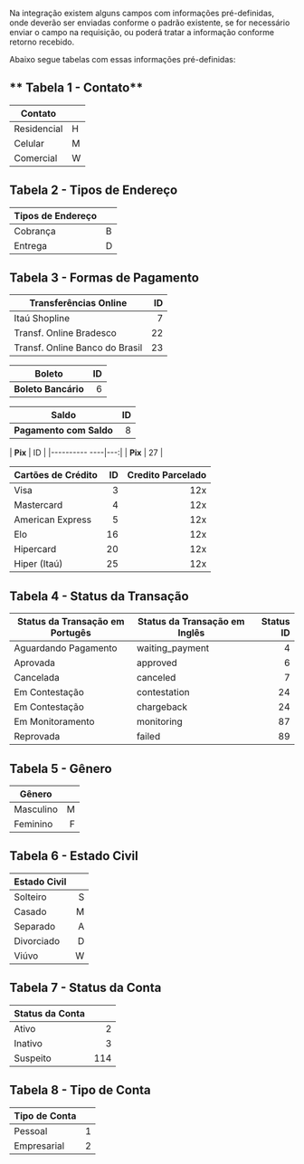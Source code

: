 Na integração existem alguns campos com informações pré-definidas, onde deverão ser enviadas conforme o padrão existente, se for necessário enviar o campo na requisição, ou poderá tratar a informação conforme retorno recebido.

Abaixo segue tabelas com essas informações pré-definidas:

## ** Tabela 1 - Contato**


| Contato |   |
|--------------------|---|
| Residencial        | H |
| Celular            | M |
| Comercial          | W |


## **Tabela 2 - Tipos de Endereço**


| Tipos de Endereço | |
|-------------|---|
| Cobrança    | B |
| Entrega     | D |


## **Tabela 3 - Formas de Pagamento**

| **Transferências Online**       | ID |
|---------------------------------|---:|
| Itaú Shopline                   | 7  |
| Transf. Online Bradesco         | 22 |
| Transf. Online Banco do Brasil  | 23 |


| **Boleto**       |  ID  |
|---------------------------------|---:|
| **Boleto Bancário**             | 6  |

| **Saldo**       |  ID  |
|---------------------------------|---:|
| **Pagamento com Saldo**         | 8  |

| **Pix**       |  ID  |
|---------- ----|---:|
| **Pix**       | 27  |


| **Cartões de Crédito**          |  ID  | Credito Parcelado |
|---------------------------------|----:|-----:|
| Visa                            | 3  | 12x |
| Mastercard                      | 4  | 12x |
| American Express                | 5  | 12x |
| Elo                             | 16 | 12x |
| Hipercard                       | 20 | 12x |
| Hiper (Itaú)                    | 25 | 12x |


## **Tabela 4 - Status da Transação**

| Status da Transação em Portugês   | Status da Transação em Inglês  | Status ID  |
|---------------------------------|----------------------------------|-----------:|
| Aguardando Pagamento            | waiting_payment                  | 4  |
| Aprovada                        | approved                         | 6  |
| Cancelada                       | canceled                         | 7  |
| Em Contestação                  | contestation                     | 24 |
| Em Contestação                  | chargeback                       | 24 |
| Em Monitoramento                | monitoring                       | 87 |
| Reprovada                       | failed                           | 89 |


## **Tabela 5 - Gênero**

| Gênero    | |
|-----------|---:|
| Masculino | M |
| Feminino  | F |


## **Tabela 6 - Estado Civil**

| Estado Civil | |
|------------|---:|
| Solteiro   | S |
| Casado     | M |
| Separado   | A |
| Divorciado | D |
| Viúvo      | W |


## **Tabela 7 - Status da Conta**

| Status da Conta | |
|----------|-----:|
| Ativo    | 2   |
| Inativo  | 3   |
| Suspeito | 114 |


## **Tabela 8 - Tipo de Conta**

| Tipo de Conta | |
|--------------|-----:|
| Pessoal      | 1   |
| Empresarial  | 2   |

